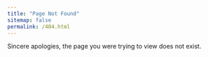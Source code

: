 ```yaml
---
title: "Page Not Found"
sitemap: false
permalink: /404.html
---
```


Sincere apologies, the page you were trying to view does not exist.
